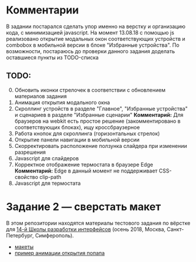 # Комментарии
В задании постарался сделать упор именно на верстку и организацию кода, с минимизацией javascript. На момент 13.08.18 с помощью js реализовано открытие модальных окон соответствующих устройств и combobox в мобильной версии в блоке "Избранные устройства". По возможности, постараюсь до проверки данного задания доделать оставшиеся пункты из TODO-списка

## TODO:
0. Обновить иконки стрелочек в соответствии с обновлением материалов задания
1. Анимация открытия модального окна
2. Скроллинг устройств в разделе "Главное", "Избранные устройства" и сценариев в разделе "Избранные сценарии"
  **Комментарий:** Для браузеров на webkit есть простое решение (закомментировано в соответствующих блоках), ищу кроссбраузерное
3. Работа кнопок для скроллинга (горизонтальных стрелок)
4. Открытие панели навигации в мобильной версии
5. Скорректировать расположение ползунка слайдера при изменении разрешения
6. Javascript для слайдеров
7. Корректное отображение термостата в браузере Edge
  **Комментарий:** Edge в данный момент не поддерживает CSS-свойство clip-path
8. Javascript для термостата

# Задание 2 — сверстать макет

В этом репозитории находятся материалы тестового задания по вёрстке для [14-й Школы разработки интерфейсов](https://academy.yandex.ru/events/frontend/shri_msk-2018-2) (осень 2018, Москва, Санкт-Петербург, Симферополь).

- [макеты](guide)
- [пример анимации открытия попапа](Animation.mp4)
